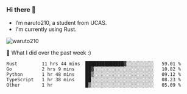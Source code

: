 ### Hi there 👋

- I’m naruto210, a student from UCAS.
- I'm currently using Rust.

<img src="https://komarev.com/ghpvc/?username=waruto210" alt="waruto210" />

🔭 What I did over the past week :)

<!--START_SECTION:waka-->
```text
Rust         11 hrs 44 mins  ██████████████▓░░░░░░░░░░   59.01 % 
Go           2 hrs 9 mins    ██▓░░░░░░░░░░░░░░░░░░░░░░   10.82 % 
Python       1 hr 48 mins    ██▒░░░░░░░░░░░░░░░░░░░░░░   09.12 % 
TypeScript   1 hr 38 mins    ██░░░░░░░░░░░░░░░░░░░░░░░   08.23 % 
Other        1 hr            █▒░░░░░░░░░░░░░░░░░░░░░░░   05.09 % 
```
<!--END_SECTION:waka-->
